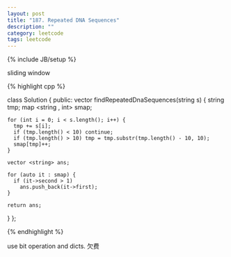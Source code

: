 ```yaml
---
layout: post
title: "187. Repeated DNA Sequences"
description: ""
category: leetcode
tags: leetcode
---
```

{% include JB/setup %}

sliding window

{% highlight cpp %}

class Solution {
public:
  vector<string> findRepeatedDnaSequences(string s) {
    string tmp;
    map <string , int> smap;

    for (int i = 0; i < s.length(); i++) {
      tmp += s[i];
      if (tmp.length() < 10) continue;
      if (tmp.length() > 10) tmp = tmp.substr(tmp.length() - 10, 10);
      smap[tmp]++;
    } 

    vector <string> ans;

    for (auto it : smap) {
      if (it->second > 1)
        ans.push_back(it->first);
    }

    return ans;
  }
};

{% endhighlight %}

use bit operation and dicts. 欠费